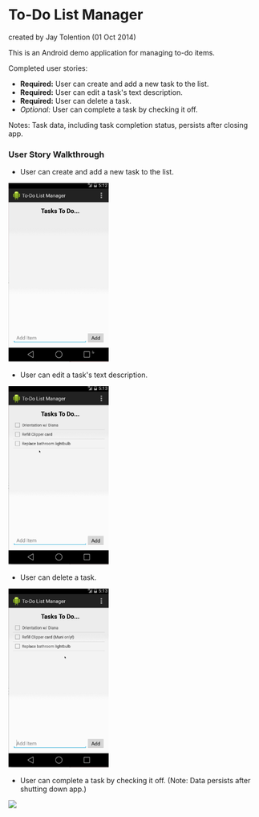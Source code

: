 # To-Do List Manager
created by Jay Tolention (01 Oct 2014)

This is an Android demo application for managing to-do items.

Completed user stories:
* __Required:__ User can create and add a new task to the list.
* __Required:__ User can edit a task's text description.
* __Required:__ User can delete a task.
* _Optional:_ User can complete a task by checking it off.

Notes:
Task data, including task completion status, persists after closing app.

### User Story Walkthrough

* User can create and add a new task to the list.

<img src="https://raw.githubusercontent.com/jaytolentino/simpletodo/master/GIFs/simpletodo_addTask.gif" style="width: 200px"/>

* User can edit a task's text description.

<img src="https://raw.githubusercontent.com/jaytolentino/simpletodo/master/GIFs/simpletodo_editDescr.gif" style="width: 200px"/>

* User can delete a task.

<img src="https://raw.githubusercontent.com/jaytolentino/simpletodo/master/GIFs/simpletodo_deleteTask.gif" style="width: 200px"/>

* User can complete a task by checking it off. (Note: Data persists after shutting down app.)

<img src="https://raw.githubusercontent.com/jaytolentino/simpletodo/master/GIFs/simpletodo_taskPersists.gif" style="width: 200px"/>